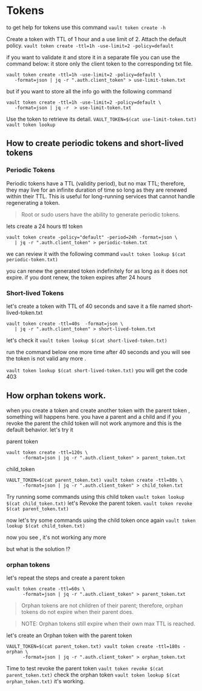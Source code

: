 # Tokens
to get help for tokens use this command `vault token create -h`


Create a token with TTL of 1 hour and a use limit of 2. Attach the default policy.
`vault token create -ttl=1h -use-limit=2 -policy=default`

if you want to validate it and store it in a separate file you can use the command below:
it store only the client token to the corresponding txt file.
```
vault token create -ttl=1h -use-limit=2 -policy=default \
   -format=json | jq -r ".auth.client_token" > use-limit-token.txt
```

but if you want to store all the info go with the following command
```
vault token create -ttl=1h -use-limit=2 -policy=default \
   -format=json | jq -r  > use-limit-token.txt
```
Use the token to retrieve its detail.
`VAULT_TOKEN=$(cat use-limit-token.txt) vault token lookup`

## How to create periodic tokens and short-lived tokens

### Periodic Tokens
Periodic tokens have a TTL (validity period), but no max TTL; therefore, they may live for an infinite duration of time so long as they are renewed within their TTL. This is useful for long-running services that cannot handle regenerating a token.
> Root or sudo users have the ability to generate periodic tokens.


lets create a 24 hours ttl token 
```
vault token create -policy="default" -period=24h -format=json \
   | jq -r ".auth.client_token" > periodic-token.txt
```
we can review it with the following command
`vault token lookup $(cat periodic-token.txt)`

you can renew the generated token indefinitely for as long as it does not expire. if you dont renew, the token expires after 24 hours

### Short-lived Tokens

let's create a token with TTL of 40 seconds and save it a file named short-lived-token.txt
```
vault token create -ttl=40s  -format=json \
   | jq -r ".auth.client_token" > short-lived-token.txt

```
let's check it `vault token lookup $(cat short-lived-token.txt)`

run the command below one more time after 40 seconds and you will see the token is not valid any more . 

`vault token lookup $(cat short-lived-token.txt)`
you will get the code 403 

## How orphan tokens work.
when you create a token and create another token with the parent token , something will happens here.
you have a parent and a child and if you revoke the parent the child token will not work anymore and this is the default behavior.
let's try it

parent token 
```
vault token create -ttl=120s \
      -format=json | jq -r ".auth.client_token" > parent_token.txt
```

child_token
```
VAULT_TOKEN=$(cat parent_token.txt) vault token create -ttl=80s \
      -format=json | jq -r ".auth.client_token" > child_token.txt

```
Try running some commands using this child token
`vault token lookup $(cat child_token.txt)`
let's Revoke the parent token.
`vault token revoke $(cat parent_token.txt)`

now let's try some commands using the child token once again 
`vault token lookup $(cat child_token.txt)`

now you see , it's not working any more 

but what is the solution !? 

### orphan tokens
let's repeat the steps and create a parent token 
```
vault token create -ttl=60s \
      -format=json | jq -r ".auth.client_token" > parent_token.txt 

```
>Orphan tokens are not children of their parent; therefore, orphan tokens do not expire when their parent does.

>NOTE: Orphan tokens still expire when their own max TTL is reached.

let's create an Orphan token with the parent token 

```
VAULT_TOKEN=$(cat parent_token.txt) vault token create -ttl=180s -orphan \
      -format=json | jq -r ".auth.client_token" > orphan_token.txt
```

Time to test 
revoke the parent token `vault token revoke $(cat parent_token.txt)`
check the orphan token `vault token lookup $(cat orphan_token.txt)`
it's working.

